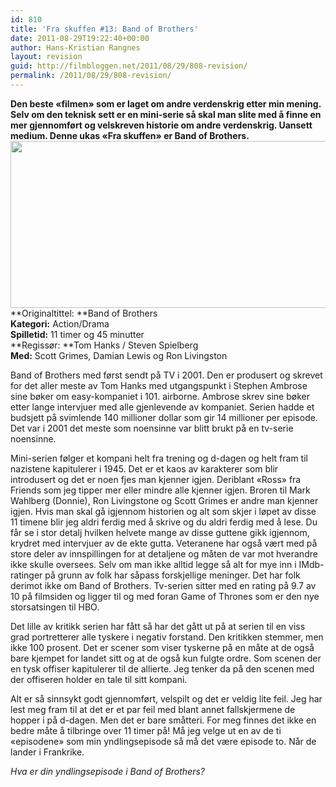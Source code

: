 ```yaml
---
id: 810
title: 'Fra skuffen #13: Band of Brothers'
date: 2011-08-29T19:22:40+00:00
author: Hans-Kristian Rangnes
layout: revision
guid: http://filmbloggen.net/2011/08/29/808-revision/
permalink: /2011/08/29/808-revision/
---
```

**Den beste &laquo;filmen&raquo; som er laget om andre verdenskrig etter min mening. Selv om den teknisk sett er en mini-serie så skal man slite med å finne en mer gjennomført og velskreven historie om andre verdenskrig. Uansett medium. Denne ukas &laquo;Fra skuffen&raquo; er Band of Brothers.**  
<a href="http://filmbloggen.net/?attachment_id=809" rel="attachment wp-att-809"><img class="alignnone size-large wp-image-809" src="http://filmbloggen.net/wp-content/uploads//2011/08/filmbloggen-net-seppo_band_of_brothers-620x267.jpg" alt="" width="620" height="267" /></a>  
**Originaltittel: **Band of Brothers  
**Kategori:** Action/Drama  
**Spilletid:** 11 timer og 45 minutter  
**Regissør: **Tom Hanks / Steven Spielberg  
**Med:** Scott Grimes, Damian Lewis og Ron Livingston

Band of Brothers med først sendt på TV i 2001. Den er produsert og skrevet for det aller meste av Tom Hanks med utgangspunkt i Stephen Ambrose sine bøker om easy-kompaniet i 101. airborne. Ambrose skrev sine bøker etter lange intervjuer med alle gjenlevende av kompaniet. Serien hadde et budsjett på svimlende 140 millioner dollar som gir 14 millioner per episode. Det var i 2001 det meste som noensinne var blitt brukt på en tv-serie noensinne.

Mini-serien følger et kompani helt fra trening og d-dagen og helt fram til nazistene kapitulerer i 1945. Det er et kaos av karakterer som blir introdusert og det er noen fjes man kjenner igjen. Deriblant &laquo;Ross&raquo; fra Friends som jeg tipper mer eller mindre alle kjenner igjen. Broren til Mark Wahlberg (Donnie), Ron Livingstone og Scott Grimes er andre man kjenner igjen. Hvis man skal gå igjennom historien og alt som skjer i løpet av disse 11 timene blir jeg aldri ferdig med å skrive og du aldri ferdig med å lese. Du får se i stor detalj hvilken helvete mange av disse guttene gikk igjennom, krydret med intervjuer av de ekte gutta. Veteranene har også vært med på store deler av innspillingen for at detaljene og måten de var mot hverandre ikke skulle oversees. Selv om man ikke alltid legge så alt for mye inn i IMdb-ratinger på grunn av folk har såpass forskjellige meninger. Det har folk derimot ikke om Band of Brothers. Tv-serien sitter med en rating på 9.7 av 10 på filmsiden og ligger til og med foran Game of Thrones som er den nye storsatsingen til HBO.

Det lille av kritikk serien har fått så har det gått ut på at serien til en viss grad portretterer alle tyskere i negativ forstand. Den kritikken stemmer, men ikke 100 prosent. Det er scener som viser tyskerne på en måte at de også bare kjempet for landet sitt og at de også kun fulgte ordre. Som scenen der en tysk offiser kapitulerer til de allierte. Jeg tenker da på den scenen med der offiseren holder en tale til sitt kompani.

Alt er så sinnsykt godt gjennomført, velspilt og det er veldig lite feil. Jeg har lest meg fram til at det er et par feil med blant annet fallskjermene de hopper i på d-dagen. Men det er bare småtteri. For meg finnes det ikke en bedre måte å tilbringe over 11 timer på! Må jeg velge ut en av de ti &laquo;episodene&raquo; som min yndlingsepisode så må det være episode to. Når de lander i Frankrike.

_Hva er din yndlingsepisode i Band of Brothers?_

&nbsp;